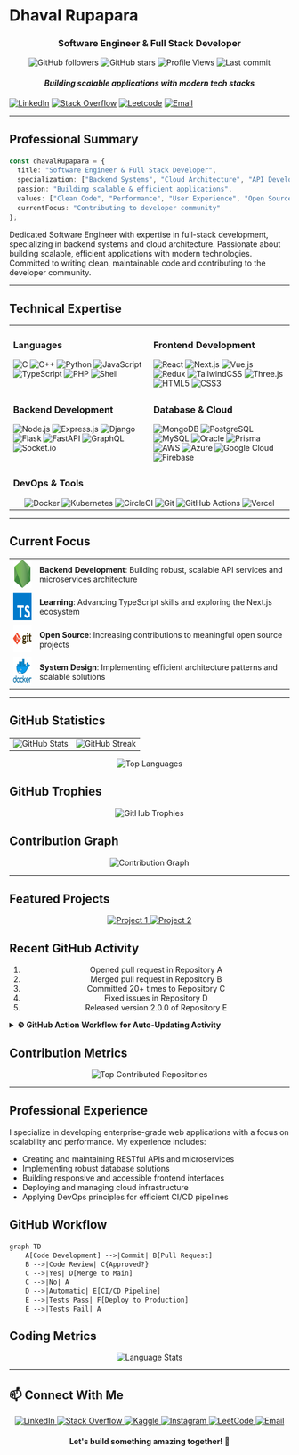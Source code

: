 # Dhaval Rupapara

<div align="center">
  <h3>Software Engineer & Full Stack Developer</h3>
  
  <img src="https://img.shields.io/github/followers/dhaval079?style=for-the-badge&logo=github&logoColor=white&labelColor=0366d6&color=0366d6" alt="GitHub followers" />
  <img src="https://img.shields.io/github/stars/dhaval079?style=for-the-badge&logo=github&logoColor=white&labelColor=0366d6&color=0366d6" alt="GitHub stars" />
  <img src="https://komarev.com/ghpvc/?username=dhaval079&style=for-the-badge&color=0366d6" alt="Profile Views" />
  <img src="https://img.shields.io/github/last-commit/dhaval079/dhaval079?style=for-the-badge&logo=github&logoColor=white&labelColor=0366d6&color=0366d6" alt="Last commit" />
</div>

<div align="center">
  <h4><i>Building scalable applications with modern tech stacks</i></h4>
</div>

[![LinkedIn](https://img.shields.io/badge/LinkedIn-0077B5?style=flat-square&logo=linkedin&logoColor=white)](https://linkedin.com/in/dhaval-rupapara/)
[![Stack Overflow](https://img.shields.io/badge/Stack_Overflow-FE7A16?style=flat-square&logo=stack-overflow&logoColor=white)](https://stackoverflow.com/users/22502147)
[![Leetcode](https://img.shields.io/badge/LeetCode-000000?style=flat-square&logo=LeetCode&logoColor=#d16c06)](https://www.leetcode.com/dhaval073)
[![Email](https://img.shields.io/badge/Email-D14836?style=flat-square&logo=gmail&logoColor=white)](mailto:rupaparadhaval1234@gmail.com)

---

## Professional Summary

```typescript
const dhavalRupapara = {
  title: "Software Engineer & Full Stack Developer",
  specialization: ["Backend Systems", "Cloud Architecture", "API Development"],
  passion: "Building scalable & efficient applications",
  values: ["Clean Code", "Performance", "User Experience", "Open Source"],
  currentFocus: "Contributing to developer community"
};
```

Dedicated Software Engineer with expertise in full-stack development, specializing in backend systems and cloud architecture. Passionate about building scalable, efficient applications with modern technologies. Committed to writing clean, maintainable code and contributing to the developer community.

---

##  Technical Expertise

<table>
  <tr>
    <td valign="top" width="50%">
      <h3>Languages</h3>
      <img src="https://img.shields.io/badge/C-00599C?style=for-the-badge&logo=c&logoColor=white" alt="C" />
      <img src="https://img.shields.io/badge/C++-00599C?style=for-the-badge&logo=c%2B%2B&logoColor=white" alt="C++" />
      <img src="https://img.shields.io/badge/Python-3776AB?style=for-the-badge&logo=python&logoColor=white" alt="Python" />
      <img src="https://img.shields.io/badge/JavaScript-F7DF1E?style=for-the-badge&logo=javascript&logoColor=black" alt="JavaScript" />
      <img src="https://img.shields.io/badge/TypeScript-007ACC?style=for-the-badge&logo=typescript&logoColor=white" alt="TypeScript" />
      <img src="https://img.shields.io/badge/PHP-777BB4?style=for-the-badge&logo=php&logoColor=white" alt="PHP" />
      <img src="https://img.shields.io/badge/Shell_Script-121011?style=for-the-badge&logo=gnu-bash&logoColor=white" alt="Shell" />
    </td>
    <td valign="top" width="50%">
      <h3>Frontend Development</h3>
      <img src="https://img.shields.io/badge/React-20232A?style=for-the-badge&logo=react&logoColor=61DAFB" alt="React" />
      <img src="https://img.shields.io/badge/Next.js-000000?style=for-the-badge&logo=nextdotjs&logoColor=white" alt="Next.js" />
      <img src="https://img.shields.io/badge/Vue.js-35495E?style=for-the-badge&logo=vuedotjs&logoColor=4FC08D" alt="Vue.js" />
      <img src="https://img.shields.io/badge/Redux-593D88?style=for-the-badge&logo=redux&logoColor=white" alt="Redux" />
      <img src="https://img.shields.io/badge/Tailwind_CSS-38B2AC?style=for-the-badge&logo=tailwind-css&logoColor=white" alt="TailwindCSS" />
      <img src="https://img.shields.io/badge/Three.js-000000?style=for-the-badge&logo=three.js&logoColor=white" alt="Three.js" />
      <img src="https://img.shields.io/badge/HTML5-E34F26?style=for-the-badge&logo=html5&logoColor=white" alt="HTML5" />
      <img src="https://img.shields.io/badge/CSS3-1572B6?style=for-the-badge&logo=css3&logoColor=white" alt="CSS3" />
    </td>
  </tr>
  <tr>
    <td valign="top" width="50%">
      <h3>Backend Development</h3>
      <img src="https://img.shields.io/badge/Node.js-339933?style=for-the-badge&logo=nodedotjs&logoColor=white" alt="Node.js" />
      <img src="https://img.shields.io/badge/Express.js-000000?style=for-the-badge&logo=express&logoColor=white" alt="Express.js" />
      <img src="https://img.shields.io/badge/Django-092E20?style=for-the-badge&logo=django&logoColor=white" alt="Django" />
      <img src="https://img.shields.io/badge/Flask-000000?style=for-the-badge&logo=flask&logoColor=white" alt="Flask" />
      <img src="https://img.shields.io/badge/FastAPI-009688?style=for-the-badge&logo=fastapi&logoColor=white" alt="FastAPI" />
      <img src="https://img.shields.io/badge/GraphQL-E10098?style=for-the-badge&logo=graphql&logoColor=white" alt="GraphQL" />
      <img src="https://img.shields.io/badge/Socket.io-010101?style=for-the-badge&logo=socket.io&logoColor=white" alt="Socket.io" />
    </td>
    <td valign="top" width="50%">
      <h3>Database & Cloud</h3>
      <img src="https://img.shields.io/badge/MongoDB-4EA94B?style=for-the-badge&logo=mongodb&logoColor=white" alt="MongoDB" />
      <img src="https://img.shields.io/badge/PostgreSQL-316192?style=for-the-badge&logo=postgresql&logoColor=white" alt="PostgreSQL" />
      <img src="https://img.shields.io/badge/MySQL-4479A1?style=for-the-badge&logo=mysql&logoColor=white" alt="MySQL" />
      <img src="https://img.shields.io/badge/Oracle-F80000?style=for-the-badge&logo=oracle&logoColor=white" alt="Oracle" />
      <img src="https://img.shields.io/badge/Prisma-3982CE?style=for-the-badge&logo=Prisma&logoColor=white" alt="Prisma" />
      <img src="https://img.shields.io/badge/AWS-232F3E?style=for-the-badge&logo=amazon-aws&logoColor=white" alt="AWS" />
      <img src="https://img.shields.io/badge/Azure-0089D6?style=for-the-badge&logo=microsoft-azure&logoColor=white" alt="Azure" />
      <img src="https://img.shields.io/badge/Google_Cloud-4285F4?style=for-the-badge&logo=google-cloud&logoColor=white" alt="Google Cloud" />
      <img src="https://img.shields.io/badge/Firebase-FFCA28?style=for-the-badge&logo=firebase&logoColor=black" alt="Firebase" />
    </td>
  </tr>
  <tr>
    <td valign="top" colspan="2">
      <h3>DevOps & Tools</h3>
      <div align="center">
        <img src="https://img.shields.io/badge/Docker-2496ED?style=for-the-badge&logo=docker&logoColor=white" alt="Docker" />
        <img src="https://img.shields.io/badge/Kubernetes-326CE5?style=for-the-badge&logo=kubernetes&logoColor=white" alt="Kubernetes" />
        <img src="https://img.shields.io/badge/CircleCI-343434?style=for-the-badge&logo=circleci&logoColor=white" alt="CircleCI" />
        <img src="https://img.shields.io/badge/Git-F05032?style=for-the-badge&logo=git&logoColor=white" alt="Git" />
        <img src="https://img.shields.io/badge/GitHub_Actions-2088FF?style=for-the-badge&logo=github-actions&logoColor=white" alt="GitHub Actions" />
        <img src="https://img.shields.io/badge/Vercel-000000?style=for-the-badge&logo=vercel&logoColor=white" alt="Vercel" />
      </div>
    </td>
  </tr>
</table>

---

##  Current Focus

<div align="center">
  <table>
    <tr>
      <td align="center"><img height="50" src="https://raw.githubusercontent.com/github/explore/80688e429a7d4ef2fca1e82350fe8e3517d3494d/topics/nodejs/nodejs.png"></td>
      <td><b>Backend Development</b>: Building robust, scalable API services and microservices architecture</td>
    </tr>
    <tr>
      <td align="center"><img height="50" src="https://raw.githubusercontent.com/github/explore/80688e429a7d4ef2fca1e82350fe8e3517d3494d/topics/typescript/typescript.png"></td>
      <td><b>Learning</b>: Advancing TypeScript skills and exploring the Next.js ecosystem</td>
    </tr>
    <tr>
      <td align="center"><img height="50" src="https://raw.githubusercontent.com/github/explore/80688e429a7d4ef2fca1e82350fe8e3517d3494d/topics/git/git.png"></td>
      <td><b>Open Source</b>: Increasing contributions to meaningful open source projects</td>
    </tr>
    <tr>
      <td align="center"><img height="50" src="https://raw.githubusercontent.com/github/explore/80688e429a7d4ef2fca1e82350fe8e3517d3494d/topics/docker/docker.png"></td>
      <td><b>System Design</b>: Implementing efficient architecture patterns and scalable solutions</td>
    </tr>
  </table>
</div>

---

## GitHub Statistics

<div align="center">
  <table>
    <tr>
      <td>
        <img src="https://github-readme-stats.vercel.app/api?username=dhaval079&show_icons=true&hide_border=true&count_private=true&include_all_commits=true&theme=tokyonight" alt="GitHub Stats" />
      </td>
      <td>
        <img src="https://github-readme-streak-stats.herokuapp.com/?user=dhaval079&hide_border=true&theme=tokyonight" alt="GitHub Streak" />
      </td>
    </tr>
  </table>
  
  <img src="https://github-readme-stats.vercel.app/api/top-langs/?username=dhaval079&layout=compact&hide_border=true&theme=tokyonight" alt="Top Languages" />
</div>

##  GitHub Trophies

<div align="center">
  <img src="https://github-profile-trophy.vercel.app/?username=dhaval079&theme=darkhub&column=6&margin-w=15&margin-h=15&no-bg=true&no-frame=true" alt="GitHub Trophies" />
</div>

## Contribution Graph

<div align="center">
  <picture>
    <source media="(prefers-color-scheme: dark)" srcset="https://github-readme-activity-graph.vercel.app/graph?username=dhaval079&theme=react-dark&hide_border=true&area=true" />
    <source media="(prefers-color-scheme: light)" srcset="https://github-readme-activity-graph.vercel.app/graph?username=dhaval079&theme=minimal&hide_border=true&area=true" />
    <img src="https://github-readme-activity-graph.vercel.app/graph?username=dhaval079&theme=minimal&hide_border=true&area=true" alt="Contribution Graph" />
  </picture>
</div>

---

## Featured Projects

<div align="center">
  <a href="https://github.com/dhaval079/project1">
    <img src="https://github-readme-stats.vercel.app/api/pin/?username=dhaval079&repo=project1&theme=default&hide_border=true" alt="Project 1" />
  </a>
  <a href="https://github.com/dhaval079/project2">
    <img src="https://github-readme-stats.vercel.app/api/pin/?username=dhaval079&repo=project2&theme=default&hide_border=true" alt="Project 2" />
  </a>
</div>

##  Recent GitHub Activity

<div align="center">

<!--START_SECTION:activity-->
1.  Opened pull request in Repository A
2.  Merged pull request in Repository B
3.  Committed 20+ times to Repository C
4.  Fixed issues in Repository D
5.  Released version 2.0.0 of Repository E
<!--END_SECTION:activity-->

</div>

<details>
  <summary><b>⚙️ GitHub Action Workflow for Auto-Updating Activity</b></summary>
  
  ```yaml
  name: Update README Activity
  
  on:
    schedule:
      - cron: '0 0 * * *'
    workflow_dispatch:
  
  jobs:
    build:
      runs-on: ubuntu-latest
      name: Update Profile README
      steps:
        - uses: actions/checkout@v3
        - uses: jamesgeorge007/github-activity-readme@master
          env:
            GITHUB_TOKEN: ${{ secrets.GITHUB_TOKEN }}
  ```
</details>

## Contribution Metrics

<div align="center">
  <img src="https://github-contributor-stats.vercel.app/api?username=dhaval079&limit=5&theme=flat&combine_all_yearly_contributions=true&hide_border=true" alt="Top Contributed Repositories" />
</div>

---

## Professional Experience

I specialize in developing enterprise-grade web applications with a focus on scalability and performance. My experience includes:

- Creating and maintaining RESTful APIs and microservices
- Implementing robust database solutions
- Building responsive and accessible frontend interfaces
- Deploying and managing cloud infrastructure
- Applying DevOps principles for efficient CI/CD pipelines

## GitHub Workflow

```mermaid
graph TD
    A[Code Development] -->|Commit| B[Pull Request]
    B -->|Code Review| C{Approved?}
    C -->|Yes| D[Merge to Main]
    C -->|No| A
    D -->|Automatic| E[CI/CD Pipeline]
    E -->|Tests Pass| F[Deploy to Production]
    E -->|Tests Fail| A
```

## Coding Metrics

<div align="center">
  <!-- For WakaTime stats to work, you need to connect your WakaTime account -->
  <!-- Replace with your actual username if you have a WakaTime account -->
  <!-- Otherwise, you can use this alternative coding metrics display: -->
  
  <img src="https://github-readme-stats.vercel.app/api/top-langs/?username=dhaval079&layout=donut&hide_border=true&theme=tokyonight" alt="Language Stats" />
</div>

---

## 📫 Connect With Me

<div align="center">
  <a href="https://linkedin.com/in/dhaval-rupapara/">
    <img src="https://img.shields.io/badge/LinkedIn-0077B5?style=for-the-badge&logo=linkedin&logoColor=white" alt="LinkedIn" />
  </a>
  <a href="https://stackoverflow.com/users/22502147">
    <img src="https://img.shields.io/badge/Stack_Overflow-FE7A16?style=for-the-badge&logo=stack-overflow&logoColor=white" alt="Stack Overflow" />
  </a>
  <a href="https://kaggle.com/dhavalrupapara">
    <img src="https://img.shields.io/badge/Kaggle-20BEFF?style=for-the-badge&logo=Kaggle&logoColor=white" alt="Kaggle" />
  </a>
  <a href="https://instagram.com/dhaval_rupapara.09">
    <img src="https://img.shields.io/badge/Instagram-E4405F?style=for-the-badge&logo=instagram&logoColor=white" alt="Instagram" />
  </a>
  <a href="https://www.leetcode.com/dhaval073">
    <img src="https://img.shields.io/badge/LeetCode-000000?style=for-the-badge&logo=LeetCode&logoColor=#d16c06" alt="LeetCode" />
  </a>
  <a href="mailto:rupaparadhaval1234@gmail.com">
    <img src="https://img.shields.io/badge/Email-D14836?style=for-the-badge&logo=gmail&logoColor=white" alt="Email" />
  </a>
</div>

<div align="center">
  <h4>Let's build something amazing together! 🚀</h4>
</div>
